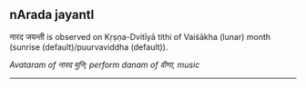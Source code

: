 ## nArada jayantI
नारद जयन्ती is observed on Kṛṣṇa-Dvitīyā tithi of Vaiśākha (lunar) month (sunrise (default)/puurvaviddha (default)).

_Avataram of नारद मुनि; perform danam of वीणा, music_

---
